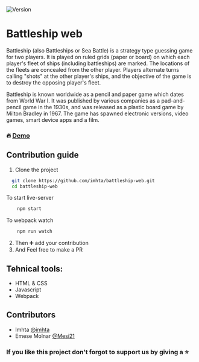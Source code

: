 <img alt="Version" src="https://img.shields.io/badge/version-1.0.0-blue.svg?cacheSeconds=2592000" />

# Battleship web

Battleship (also Battleships or Sea Battle) is a strategy type guessing game for two players. It is played on ruled grids (paper or board) on which each player's fleet of ships (including battleships) are marked. The locations of the fleets are concealed from the other player. Players alternate turns calling "shots" at the other player's ships, and the objective of the game is to destroy the opposing player's fleet.

Battleship is known worldwide as a pencil and paper game which dates from World War I. It was published by various companies as a pad-and-pencil game in the 1930s, and was released as a plastic board game by Milton Bradley in 1967. The game has spawned electronic versions, video games, smart device apps and a film.


### :fire: [Demo](https://battleship-web.imhtapm.now.sh/) 

## Contribution guide

1. Clone the project
```bash
  git clone https://github.com/imhta/battleship-web.git
  cd battleship-web
```

To start live-server

```bash
    npm start
```
To webpack watch

```bash
    npm run watch
``` 

2. Then :heavy_plus_sign: add your contribution
3. And Feel free to make a PR

## Tehnical tools:

- HTML & CSS
- Javascript
- Webpack

## Contributors

- Imhta [@imhta](https://github.com/imhta)
- Emese Molnar [@Mesi21](https://github.com/Mesi21)

### If you like this project don't forgot to support us by giving a :star: 


